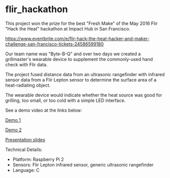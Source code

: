 # flir_hackathon

This project won the prize for the best "Fresh Make" of the May 2016 Flir "Hack the Heat" hackathon at Impact Hub in San Francisco.

https://www.eventbrite.com/e/flir-hack-the-heat-hacker-and-maker-challenge-san-francisco-tickets-24586599180

Our team name was "Byte-B-Q" and over two days we created a grillmaster's wearable device to supplement the commonly-used hand check with Flir data.

The project fused distance data from an ultrasonic rangefinder with infrared sensor data from a Flir Lepton sensor to determine the surface area of a heat-radiating object.

The wearable device would indicate whether the heat source was good for grilling, too small, or too cold with a simple LED interface.

See a demo video at the links below:

[Demo 1](https://github.com/x0ul/flir_hackathon/blob/master/IMG_1722.m4v)

[Demo 2](https://github.com/x0ul/flir_hackathon/blob/master/IMG_1723.m4v)

[Presentation slides](https://github.com/x0ul/flir_hackathon/blob/master/raspberrypi_capture/FLIR%20Hackathon%20-%20BBQ%20Final.pdf)

Technical Details:
  * Platform: Raspberry Pi 2
  * Sensors: Flir Lepton infrared sensor, generic ultrasonic rangefinder
  * Language: C
